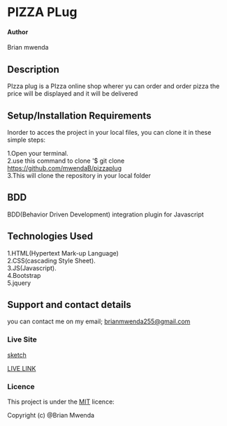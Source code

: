 # PIZZA PLug

#### Author
Brian mwenda

## Description
PIzza plug is a  PIzza online shop wherer yu can order and order pizza the price will be displayed and it will be delivered

## Setup/Installation Requirements
 Inorder to acces the project in your local files, you can clone it in these simple steps:

1.Open your terminal. <br>
2.use this command to clone '$ git clone https://github.com/mwendaB/pizzaplug<br>
3.This will clone the repository in your local folder


## **BDD**
BDD(Behavior Driven Development) integration plugin for Javascript


## Technologies Used
1.HTML(Hypertext Mark-up Language)<br>
2.CSS(cascading Style Sheet). <br>
3.JS(Javascript). <br>
4.Bootstrap <br>
5.jquery

## Support and contact details
you can contact me on my email; brianmwenda255@gmail.com
### Live Site
[sketch](https://www.figma.com/file/q9CmRSMGjomXMbJsePzl3L/Untitled?node-id=2%3A2)

[LIVE LINK]()

### Licence
This project is under the  [MIT](LICENCE) licence:<br>

Copyright (c) @Brian Mwenda